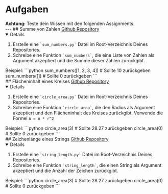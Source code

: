 # Aufgaben
<div class="note-box">
<strong>Achtung:</strong> Teste dein Wissen mit den folgenden Assignments.
</div>
---
## Summe von Zahlen
<a href="https://classroom.github.com/a/Oc0smoY7">Github Repository</a>
<details open>
<ol>
<li> Erstelle eine <code>`sum_numbers.py`</code> Datei im Root-Verzeichnis Deines Repositories.  

<li> Schreibe eine Funktion <code>`sum_numbers`</code>, die eine Liste von Zahlen als Argument akzeptiert und die Summe dieser Zahlen zurückgibt.

</ol>
Beispiel:
```python  
sum_numbers([1, 2, 3, 4])  # Sollte 10 zurückgeben  
sum_numbers([])  # Sollte 0 zurückgeben  
```
</details>
## Flächeninhalt eines Kreises
<a href="https://classroom.github.com/a/MMtaE7rQ">Github Repository</a>
<details open>
<ol>
<li> Erstelle eine <code>`circle_area.py`</code> Datei im Root-Verzeichnis Deines Repositories.  

<li> Schreibe eine Funktion <code>`circle_area`</code>, die den Radius als Argument akzeptiert und den Flächeninhalt des Kreises zurückgibt. Verwende die Formel <code>A = π * r^2</code>

</ol>
Beispiel:
```python  
circle_area(3)  # Sollte 28.27 zurückgeben  
circle_area(0)  # Sollte 0 zurückgeben  
```
</details>
## Zeichenlänge eines Strings
<a href="https://classroom.github.com/a/ac8nnblS">Github Repository</a>
<details open>
<ol>
<li> Erstelle eine <code>`string_length.py`</code> Datei im Root-Verzeichnis Deines Repositories.  

<li> Schreibe eine Funktion <code>`string_length`</code>, die einen String als Argument akzeptiert und die Anzahl der Zeichen zurückgibt.

</ol>
Beispiel:
```python  
circle_area(3)  # Sollte 28.27 zurückgeben  
circle_area(0)  # Sollte 0 zurückgeben  
```
</details>